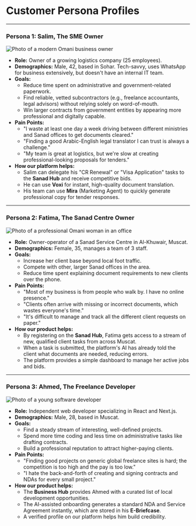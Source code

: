# Customer Persona Profiles

---

### Persona 1: Salim, The SME Owner

![Photo of a modern Omani business owner](https://picsum.photos/seed/salim/150/150)

- **Role:** Owner of a growing logistics company (25 employees).
- **Demographics:** Male, 42, based in Sohar. Tech-savvy, uses WhatsApp for business extensively, but doesn't have an internal IT team.
- **Goals:**
  - Reduce time spent on administrative and government-related paperwork.
  - Find reliable, vetted subcontractors (e.g., freelance accountants, legal advisors) without relying solely on word-of-mouth.
  - Win larger contracts from government entities by appearing more professional and digitally capable.
- **Pain Points:**
  - "I waste at least one day a week driving between different ministries and Sanad offices to get documents cleared."
  - "Finding a good Arabic-English legal translator I can trust is always a challenge."
  - "My team is great at logistics, but we're slow at creating professional-looking proposals for tenders."
- **How our platform helps:**
  - Salim can delegate his "CR Renewal" or "Visa Application" tasks to the **Sanad Hub** and receive competitive bids.
  - He can use **Voxi** for instant, high-quality document translation.
  - His team can use **Mira** (Marketing Agent) to quickly generate professional copy for tender responses.

---

### Persona 2: Fatima, The Sanad Centre Owner

![Photo of a professional Omani woman in an office](https://picsum.photos/seed/fatima/150/150)

- **Role:** Owner-operator of a Sanad Service Centre in Al-Khuwair, Muscat.
- **Demographics:** Female, 35, manages a team of 3 staff.
- **Goals:**
  - Increase her client base beyond local foot traffic.
  - Compete with other, larger Sanad offices in the area.
  - Reduce time spent explaining document requirements to new clients over the phone.
- **Pain Points:**
  - "Most of my business is from people who walk by. I have no online presence."
  - "Clients often arrive with missing or incorrect documents, which wastes everyone's time."
  - "It's difficult to manage and track all the different client requests on paper."
- **How our product helps:**
  - By registering on the **Sanad Hub**, Fatima gets access to a stream of new, qualified client tasks from across Muscat.
  - When a task is submitted, the platform's AI has already told the client what documents are needed, reducing errors.
  - The platform provides a simple dashboard to manage her active jobs and bids.

---

### Persona 3: Ahmed, The Freelance Developer

![Photo of a young software developer](https://picsum.photos/seed/ahmed/150/150)

- **Role:** Independent web developer specializing in React and Next.js.
- **Demographics:** Male, 28, based in Muscat.
- **Goals:**
  - Find a steady stream of interesting, well-defined projects.
  - Spend more time coding and less time on administrative tasks like drafting contracts.
  - Build a professional reputation to attract higher-paying clients.
- **Pain Points:**
  - "Finding good projects on generic global freelance sites is hard; the competition is too high and the pay is too low."
  - "I hate the back-and-forth of creating and signing contracts and NDAs for every small project."
- **How our product helps:**
  - The **Business Hub** provides Ahmed with a curated list of local development opportunities.
  - The AI-assisted onboarding generates a standard NDA and Service Agreement instantly, which are stored in his **E-Briefcase**.
  - A verified profile on our platform helps him build credibility.
